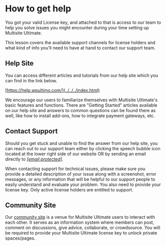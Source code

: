 # How to get help

You got your valid License key, and attached to that is access to our team to help you solve issues you might encounter during your time setting up Multisite Ultimate.

This lesson covers the available support channels for license holders and what kind of info you'll need to have at hand to contact our support team.

## Help Site

You can access different articles and tutorials from our help site which you can find in the link below.

[https://help.wpultimo.com/](../../../index.html)

We encourage our users to familiarize themselves with Multisite Ultimate's basic features and functions. There are "Getting Started" articles available on our help site and answers to common questions can be found there as well, like how to install add-ons, how to integrate payment gateways, etc.

## Contact Support

Should you get stuck and unable to find the answer from our help site, you can reach out to our support team either by clicking the speech bubble icon located at the lower right side of our website OR by sending an email directly to [_[email protected]_](../../../cdn-cgi/l/email-protection.html#d1a2a4a1a1bea3a591a6a1a4bda5b8bcbeffb2bebc).

When contacting support for technical issues, please make sure you provide a detailed description of your issue along with a screenshot, error messages, or any information that will be helpful to our support people to easily understand and evaluate your problem. You also need to provide your license key. Only active license holders are entitled to support.

## Community Site

Our [community site](https://community.wpultimo.com/) is a venue for Multisite Ultimate users to interact with each other. It serves as an information system where members can post, comment on discussions, give advice, collaborate, or crowdsource. You will be required to provide your Multisite Ultimate license key to unlock private spaces/pages.
